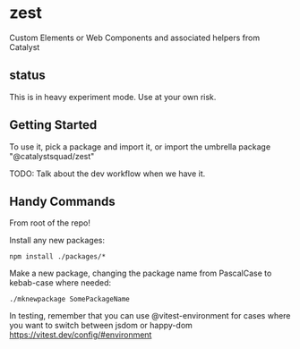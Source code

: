 # zest
Custom Elements or Web Components and associated helpers from Catalyst

## status

This is in heavy experiment mode. Use at your own risk.

## Getting Started

To use it, pick a package and import it, or import the umbrella package "@catalystsquad/zest"

TODO: Talk about the dev workflow when we have it.

## Handy Commands

From root of the repo!

Install any new packages:

`npm install ./packages/*`

Make a new package, changing the package name from PascalCase to kebab-case where needed:

`./mknewpackage SomePackageName`

In testing, remember that you can use @vitest-environment for cases where you want to switch between jsdom or happy-dom https://vitest.dev/config/#environment